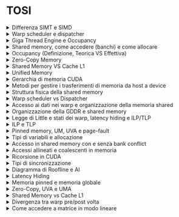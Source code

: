 # TOSI #

<details>
  <summary>Differenza SIMT e SIMD</summary>
Sono due modelli di esecuzione, il primo prevede un unica istruzione eseguita da piu thread, cio significa che come SIMD un unico flusso di istruzioni governa diversi dati, in questo caso pero ognuno di questi è elaborato da un thread diverso con stato proprio ( in CUDA parallelismo può essere gestito sia a livello di warp che di thread ).
SIMD invece esegue lo stesso flusso di istruzioni su piu dati in modo parallelo, SIMD inoltre si basa sul principio vettoriale e abbiamo registri che circa come array contengono piu dati sui quali elaborare</details>

<details>
  <summary>Warp scheduler e dispatcher</summary>
Il warp scheduler è una componente essenziale dell'architettura CUDA che si occupa della gestione e dell'esecuzione dei warps, gruppi di 32 thread che operano in parallelo nei Streaming Multiprocessors (SM) delle GPU NVIDIA. Ogni SM dispone di più scheduler. Il compito dello scheduler è selezionare un warp e tra quelli eleggibili e inviarlo alle unità di esecuzione, gestendo la priorità minimizzando la latenza. Se un warp è in attesa di dati, ad esempio per un accesso a memoria globale, lo scheduler può passare a un altro warp pronto per l'esecuzione, detto eleggibile ( LATENCY HIDING ). Questo meccanismo è fondamentale per nascondere la latenza delle operazioni di memoria e massimizzare il throughput della GPU. In uno scenario ideale, il numero di warps attivi per scheduler dovrebbe essere sufficiente a coprire le latenze delle istruzioni, garantendo un utilizzo costante delle unità computazionali.
  La dispatcher unit lavora a comando dello scheduler ed è responsabile della decodifica delle istruzioni del warp, assegnando successivamente i thread del warp alle relative unità di calcolo

L’efficienza di questo meccanismo dipende dalla capacità di mantenere un numero sufficiente di warps attivi per nascondere le latenze e sfruttare al massimo le risorse della GPU. Se il numero di warps attivi è troppo basso, gli scheduler possono rimanere inattivi, causando un sottoutilizzo delle unità computazionali. Al contrario, un numero eccessivo di warps può portare a competizione per le risorse di memoria e registri, riducendo l'efficienza. Un aspetto critico dell'ottimizzazione CUDA è quindi trovare un equilibrio tra questi fattori, minimizzando la divergenza dei warps e garantendo un accesso efficiente alla memoria​.
</details>

<details>
  <summary>Giga Thread Engine e Occupancy</summary>
Il GigaThread Engine è un componente centrale dell'architettura delle GPU NVIDIA, agisce come scheduler globale per la distribuzione dei blocchi all'interno di un SM, quando viene lanciato un kernel, tenendo presente i limiti architettuturali e la disponibilità delle risorse.
L'occupancy è il rapporto tra warp attivi e massimo numero di warp supportati per SM, ne misura infatti il grado di risorse effettivamente utilizzate; si divide in occupancy teorica ovvero occupancy massima raggiungibie da un kernel basato sui limiti e configurazioni, e occupancy effettiva che rappresenta il reale numero di warp attivi; aumentare l'occupancy teorica è sicuramente un primo passo verso l'idea di aumentare quella effettiva, che però può risultare comunque inferiore a quella teorica a causa di carico di lavoro sbilanciato tra i blocchi oppure un numero di blocchi lanciati insufficente, questo può essere sia causato da un'errata configurazione della GRID, ma anche da un utilizzo improprio delle risorse ( shared memory ).
Inoltre tra le cause inseriamo anche le wave, ovvero il numero di blocchi attivi che possono essere eseguiti per SM, se ( tipicamente alla fine dell'esecuzione ) si arriva con un un numero di blocchi rimanenti minore rispetto a quello supportato, l'occupancy andrà per forza a calare.

</details>

<details>
  <summary>Shared memory, come accedere (banchi) e come allocare</summary>
Memoria temporanea che funghe da canale di comunicazione per tutti i thread di un blocco, aumenta la banda disponibile e riduce la latenza, si trova piu vicina alle unità di un SM rispetto a una cache L2.
  Ne viene allocata una quantita fissa ad ogni blocco di thread, all inizio della sua esecuzione, e dura tutto il ciclo di vita di un SM; gli accessi alla memoria avvengono per warp ( caso migliore 1 transazione, peggiore 32).
  SMEM è una risorsa limitata che dipende dall architettura di una GPU, un uso eccessivo riduce il numero di blocchi di thread attivi concorrentemente, e quindi limita il parallelismo.
  Dopo ogni elaborazione/caricamento, è necessario eseguire una sincronizzazione in quanto è possibile che altri thread debbano utilizzare quei dati.
  L'allocazione può essere sia dinamica che statica, in base a se la Quantità di SMEM da allocare è nota al momento di compilazione ( variabile extern).
  La memoria è uno spazio di indirizzamento lineare, ma per massimizzare la banda di memoria, la SMEM è divisa in 32 moduli di memoria di ugual dimensione chiamati banchi ( da 4/8 byte in base all architettua) , essi sono 32 in quanto numero di thread di un warp, potendo permettere la lettura simultanea da parte di tutti i thread.
  -scenario ideale => operazione di lettura o scrittura emessa da un warp accede solo ad un indirizzo per banco, perfetto in quanto in un solo ciclo di clock effettuo tutti i trasferimenti
  -scenario NON ideale => operazione di lettura o scrittura emessa da un warp accede a piu indirizzi per banco, necessario quindi effettuare piu transazioni di memoria in quanto un banco puo servire al massimo una richiesta.
  I tipi di accesso possono essere di tre tipi: 
  1) Parallelo ( ideale ) indirizzi presenti su diversi bank che potenzialmente possono essere lette in una sola operazione
  2) Seriale (NON ideale) indirizzi presenti nello stesso bank che richiedono una serializzazione quindi delle operazioni di lettura
  3) Broadcast , tutti i thread leggono lo stesso indirizzo, il dato quindi viene trasmesso in parallelo a tutti i thread , efficente per transazioni ( 1 ) ma inefficente uso della bandwith.

</details>

<details>
  <summary>Occupancy (Definizione, Teorica VS Effettiva)</summary>
  L'occupancy è il rapporto tra warp attivi e massimo numero di warp supportati per SM, ne misura infatti il grado di risorse effettivamente utilizzate; si divide in occupancy teorica ovvero occupancy massima raggiungibie da un kernel basato sui limiti e configurazioni, e occupancy effettiva che rappresenta il reale numero di warp attivi; aumentare l'occupancy teorica è sicuramente un primo passo verso l'idea di aumentare quella effettiva, che però può risultare comunque inferiore a quella teorica a causa di carico di lavoro sbilanciato tra i blocchi oppure un numero di blocchi lanciati insufficente, questo può essere sia causato da un'errata configurazione della GRID, ma anche da un utilizzo improprio delle risorse ( shared memory ).
Inoltre tra le cause inseriamo anche le wave, ovvero il numero di blocchi attivi che possono essere eseguiti per SM, se ( tipicamente alla fine dell'esecuzione ) si arriva con un un numero di blocchi rimanenti minore rispetto a quello supportato, l'occupancy andrà per forza a calare.
Un altra cosa che puo influenzare occupancy sono i registri, per quanto siano la memoria on chip piu veloce, ce un limite architetturale e vengono allocati dinamicamente tra warp attivi, influenzando l'occupancy; come per la shared memory un minor uso permette di avere piu blocchi concorrenti per SM, e quindi maggior occupancy; se invece si eccede il limite hardware questi vengono spostati in memoria locale, che è collocata nella stessa posizione della memoria globale e presenta alta latenza e bassa banda -> REGISTER SPILLING</details>

<details>
  <summary>Zero-Copy Memory</summary>
La memoria zero-copy è una tecnica che consente al device di accedere direttamente alla memoria dell host, senza copiare esplicitamente i dati ( eccezione alle regole di mutua esclusività di memorie CPU e GPU).
Sia host che device accedono quindi a questa memoria, tramite PCI express, con trasferimenti eseguiti implicitamente quando richiesti dal kernel, è ovviamente necessario Sincronizzare accessi in memoria.
  Potremmo riassumere la memoria come una pinned dell'host, che è mappata negli indirizzi del device, senza quindi necessità di trasferimenti ( utile solo se la GPU non ha spazio oppure per pochissimi o addirittura 1 solo trasferimento, in quanto il bus PCI ha banda notevolmente ridotta rispetto alla banda della GPU)
</details>

<details>
  <summary>Shared Memory VS Cache L1</summary>
Memoria Condivisa e Cache L1 condividono lo stesso hardware on cip, ma tra loro ci sono differenze fondamentali, sui pattern di accesso, in quanto la SMEM utilizza i 32 banchi per l'accesso parallelo, mentre la cache si basa sulle linee per il caricamento, ed inoltre sul controllo, poichè al contrario della SMEM, la cache L1 non può essere minimamente toccata dal programmatore ed è interamente gestita dall hardware.
  La configurazione ottimale ( es tramite Carvout ) di queste due dipende da esigenze del kernel:
  -Piu SMEM => ideale per un uso intensivo di SMEM per ridurre latenza di accessi a global memory, attenzione all occupancy
  -Piu Cache => piu utile quando il kernel fa accessi frequenti a dati globali con buona località spaziale, oppure per ottimizzare il register spilling

  L1 -> località spaziale e temporale
  SMEM -> località spaziale
</details>

<details>
  <summary>Unified Memory</summary>
  La memoria UM ( Unified Memory ) è uno spazio di memoria virtuale unificato, che permette di accedere agli stessi dati da qualunque processore con un unico puntatore, gestita automaticamente da runtime tramite Page Migration Engine, che trasferisce tramite PCI o NVlink dati da host a device, e gestisce in modo trasparente il trasferimento causato da un eventuale Page Fault => MANAGED MEMORY.L'allocazione avviene in modo lazy, le pagine vengono allocate solo al primo utilizzo e possono migrare in base alle necessità.
  I vantaggi sono allocazione unica, unico puntatore e semplificazione, gli svantaggi che presenta latenza aggiuntiva, in base al num di page fault</details>

<details>
  <summary>Gerarchia di memoria CUDA</summary>

Si compone cosi: 
-Registri -> on chip, memoria piu veloce, privata per ogni thread usata per variabili temporanee, soggetti a Register Spilling -> si passa in memoria locale.
-Shared Memory -> on chip, condivisa tra thread di un blocco per comunicazione e cooperazione
-Caches -> memoria intermedia automatica, riduce tempi di accesso per dati usati frequentemente
-Memoria Locale -> Off chip, alta latenza poiche risiede nello spazio della DRAM, privata per ogni thread usata per grandi variabili o registri spillati ( dati memorizzati anche in cache L1)
-Memoria Costante -> read only, dati che non cambiano
-Memoria Texture -> read only, per accessi spazialmente coerenti ( es elaborazione imm)
-Memoria Globale -> memoria piu grande e lenta
Piu si va verso l'alto, piu le memorie sono veloci, con meno latenza, ma meno capienti.
</details>

<details>
  <summary>Metodi per gestire i trasferimenti di memoria da host a device</summary>
  I metodi includono memoria paginata, pinned memory, unified memory e zero-copy memory.
</details>

<details>
  <summary>Struttura fisica della shared memory</summary>
  La shared memory è divisa in banchi di memoria, con possibili conflitti di bank che rallentano l'accesso.
</details>

<details>
  <summary>Warp scheduler vs Dispatcher</summary>
  Il warp scheduler decide quale warp eseguire, mentre il dispatcher distribuisce i carichi di lavoro tra i multiprocessori.
</details>

<details>
  <summary>Accesso ai dati nei warp e organizzazione della memoria shared</summary>
  I warp accedono ai dati tramite accessi coalescenti per massimizzare l'efficienza della memoria shared.
</details>

<details>
  <summary>Organizzazione della GDDR e shared memory</summary>
  La GDDR è usata per la memoria globale, mentre la shared memory è locale a ciascun multiprocessore.
</details>

<details>
  <summary>Legge di Little e stati dei warp, latency hiding e ILP/TLP</summary>
  Num Warp ( per nascondere latenza ) = Latenza ( tempo di completamento istruzione) x Throughput ( num di warp eseguiti a ciclo)
  Latency Hiding tecnica per mascherare i tempi di attesa, attraverso esecuzione concorrente di piu warp ( ILP E TLP ). Scheduler vede quali warp sono in stallo e ne seleziona altri eleggibili.
</details>

<details>
  <summary>ILP e TLP</summary>
  L'ILP (Instruction Level Parallelism) e il TLP (Thread Level Parallelism) massimizzano l'uso della GPU eseguendo più operazioni in parallelo.
</details>

<details>
  <summary>Pinned memory, UM, UVA e page-fault</summary>
  La pinned memory accelera i trasferimenti tra CPU e GPU, mentre UM e UVA semplificano la gestione della memoria condivisa.
</details>

<details>
  <summary>Tipi di variabili e allocazione</summary>
  Le variabili possono essere allocate nei registri, shared memory, memoria globale o texture memory.
</details>

<details>
  <summary>Accesso in shared memory con e senza bank conflict</summary>
  Gli accessi senza conflitti di bank sono paralleli ed efficienti, mentre i conflitti rallentano l'accesso.
</details>

<details>
  <summary>Accessi allineati e coalescenti in memoria</summary>
  Gli accessi allineati e coalescenti massimizzano il throughput riducendo gli accessi inefficaci alla memoria globale.
</details>

<details>
  <summary>Ricorsione in CUDA</summary>
  CUDA supporta la ricorsione con limitazioni, poiché i kernel non possono eseguire chiamate ricorsive dirette senza uno stack gestito manualmente.
</details>

<details>
  <summary>Tipi di sincronizzazione</summary>
  CUDA fornisce sincronizzazione a livello di warp, blocco e griglia tramite __syncthreads(), fence e stream.
</details>

<details>
  <summary>Diagramma di Roofline e AI</summary>
Il modello roofline è un metodo grafico utile per rappresentare le prestazioni di un algoritmo ( Kernel CUDA ) in relazione alle capacità di calcolo e memoria di un sistema, utile per capire se un algoritmo viene limitato da problemi di calcolo o di accesso in memoria.
  L'AI ( Aritmetic Intensity ) che compone l'asse delle ascisse sul nostro grafico Roofline, misura il rapporto tra le quantita di operazioni di calcolo e il volume di dati trasferiti da/verso la memoria.
  AI = FLOPs / Bytes Trasferiti ; dove FLOPs sono il numero di operazioni in virgola mobile / Volume di dati letti e scritti dalla memoria DRAM.
  Ciò si paragona con la Soglia (AI) calcolata come il rapporto tra Massima capacita teorica di calcolo per secondo( FLOPs ) e Velocità massima con la quale i dati possono essere trasferiti tra GPU e DRAM.
Se AI < Bandwith => memory bound
  Altrimenti compute bound
</details>

<details>
  <summary>Latency Hiding</summary>
  Il latency hiding maschera i tempi di attesa sfruttando la parallelizzazione e l'overlapping dei calcoli.
</details>

<details>
  <summary>Memoria pinned e memoria globale</summary>
La memoria allocata di default dall host è pageable ( soggetta a page fault ) ovvero che il sistema operativo puo spostare i dati della memoria virtuale host in diverse locazioni fisiche, di conseguenza la GPU non puo accedere con sicurezza a questi dati ( che potrebbero non essere in RAM ma sul disco -> ciò causa un ritardo significativo se il dato deve essere letto ).
  Il trasferimento quindi avviene dal driver cuda, che alloca una memoria host pinned ( non soggetta a page fault , bloccata in ram ) , copia i dati dalla memoria in questa pinned e poi li trasferisce al device; la soluzione sarebbe allocare direttamente i dati in una memoria page locked, accessibile al device con larghezza di banda maggiore, ciò pero puo degradare le prestazioni del sistema host, poiche effettua grande pressione sulla RAM, i trasferimenti avvengono inoltre in maniera sincrona.
  La memoria globale è uno spazio logico accessibile dal kernell, i dati dell applicazione risiedono nella DRAM del device, le richieste del kernel quindi sono gestite o da DRAM DEVICE oppure da memoria on chip dell SM, tutti gli accessi in memoria globale passano attraverso cache L2 e molti anche da L1.
  Gli accessi possono essere
  -Allineati -> indirizzo multiplo della dimensione di transazione
  -Coalescenti -> quando i 32 thread di un warp accedono a un blocco di memoria contiguo, e l'HW puo combinarli in un numero ridotto di transazioni
  -Allineati e Coalescenti -> insieme di questi due, ottimizza di molto il throughput
</details>

<details>
  <summary>Zero-Copy, UVA e UMA</summary>
La memoria zero-copy è una tecnica che consente al device di accedere direttamente alla memoria dell host, senza copiare esplicitamente i dati ( eccezzione alle regole di mutua esclusività di memorie ).
Sia host che device accedono quindi a questa memoria, tramite PCI express, con trasferimenti eseguiti implicitamente quando richiesti dal kernel, è ovviamente necessario Sincronizzare accessi in memoria.
  Potremmo riassumere la memoria come una pinned che è mappata negli indirizzi del device, senza quindi necessità di trasferimenti ( utile solo se la GPU non ha spazio oppure per trasferimenti molto piccoli , altrimenti degradano le prestazioni)
  La memoria UVA (Unified Virtual Addressing ) è una tecnica che permette a CPU e GPU di condividere lo stesso spazio di indirizzamento virtuale, non ci sono distinzioni tra puntatori host e device e ci pensa il runtime a mappare gli indirizzi virtuali a quelli fisici sulle rispettive memorie( non si possono comunque dereferenziare puntatori tra host e device -> zero copy).
  La memoria UM ( Unified Memory ) è uno spazio di memoria virtuale unificato, che permette di accedere agli stessi dati da qualunque processore con un unico puntatore, gestita automaticamente da runtime tramite Page Migration Engine, che trasferisce tramite PCI o NVlink dati da host a device, e gestisce in modo trasparente il trasferimento causato da un eventuale Page Fault => MANAGED MEMORY.L'allocazione avviene in modo lazy, le pagine vengono allocate solo al primo utilizzo e possono migrare in base alle necessità.
  I vantaggi sono allocazione unica, unico puntatore e semplificazione, gli svantaggi che presenta latenza aggiuntiva, in base al num di page fault
</details>

<details>
  <summary>Shared Memory vs Cache L1</summary>
  Ogni SM ha memoria on-chip limitata condivisa tra shared memory e cache L1, ques'ultima si trova fra i thread block di un SM ed ha alta velocità e banda, con bassa latenza; comune quindi a tutte le sottopartizioni dell SM.
  La shared memory è organizzata in memory banks di uguale dimensione che permettono l'accesso simultaneo a piu dati, a condizione che i thread leggano da indirizzi diversi su banchi distinti, evitando BANK CONFLICT.
</details>

<details>
  <summary>Divergenza tra warp pre/post volta</summary>
Pre volta, il parallelismo era a livello di warp, tutti i thread di un warp eseguivano la stessa istruzione, dopodiche il parallelismo è diventato thrad parallelism.
  ITS ( Indipendent Thread Scheduling ) consente piena concorrenza tra thread indipendentemente da warp, avendo un loro PC, 
</details>


<details>
  <summary>Come accedere a matrice in modo lineare</summary>
</details>

```
